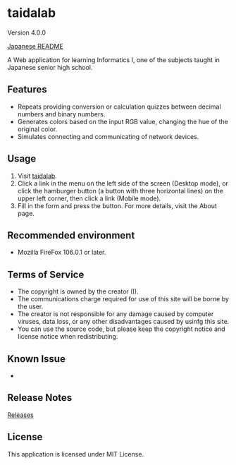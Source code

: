 # taidalab

Version 4.0.0

[Japanese README](README.ja.md)

A Web application for learning Informatics &#8544;, one of the subjects taught in Japanese senior high school.


## Features

- Repeats providing conversion or calculation quizzes between decimal numbers and binary numbers.
- Generates colors based on the input RGB value, changing the hue of the original color.
- Simulates connecting and communicating of network devices.


## Usage

1. Visit [taidalab](http://taidalog.html.xdomain.jp/).
1. Click a link in the menu on the left side of the screen (Desktop mode), or click the hamburger button (a button with three horizontal lines) on the upper left corner, then click a link (Mobile mode).
1. Fill in the form and press the button. For more details, visit the About page.


## Recommended environment

- Mozilla FireFox 106.0.1 or later.


## Terms of Service

- The copyright is owned by the creator (I).
- The communications charge required for use of this site will be borne by the user.
- The creator is not responsible for any damage caused by computer viruses, data loss, or any other disadvantages caused by usinfg this site.
- You can use the source code, but please keep the copyright notice and license notice when redistributing.


## Known Issue

- 


## Release Notes

[Releases](https://github.com/taidalog/taidalab/releases)


## License

This application is licensed under MIT License.
